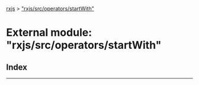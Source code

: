 [rxjs](../README.md) > ["rxjs/src/operators/startWith"](../modules/_rxjs_src_operators_startwith_.md)

# External module: "rxjs/src/operators/startWith"

## Index

---

